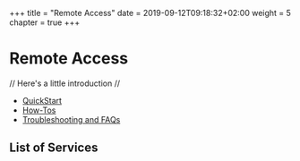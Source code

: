 +++
title = "Remote Access"
date = 2019-09-12T09:18:32+02:00
weight = 5
chapter = true
+++

# Remote Access

// Here's a little introduction //

- [QuickStart]()
- [How-Tos]()
- [Troubleshooting and FAQs]()

## List of Services
